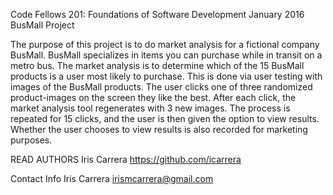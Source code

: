 Code Fellows 201: Foundations of Software Development
January 2016
BusMall Project

The purpose of this project is to do market analysis for a fictional company BusMall.
BusMall specializes in items you can purchase while in transit on a metro bus.
The market analysis is to determine which of the 15 BusMall products is a user most likely to purchase.
This is done via user testing with images of the BusMall products.
The user clicks one of three randomized product-images on the screen they like the best.
After each click, the market analysis tool regenerates with 3 new images.
The process is repeated for 15 clicks, and the user is then given the option to view results.
Whether the user chooses to view results is also recorded for marketing purposes.

READ AUTHORS
Iris Carrera https://github.com/icarrera

Contact Info
Iris Carrera
irismcarrera@gmail.com
